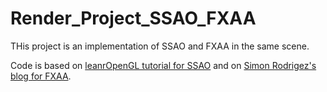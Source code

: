 # Render_Project_SSAO_FXAA
THis project is an implementation of SSAO and FXAA in the same scene. 

Code is based on [leanrOpenGL tutorial for SSAO](https://learnopengl.com/Advanced-Lighting/SSAO) and on [Simon Rodrigez's blog for FXAA](http://blog.simonrodriguez.fr/articles/30-07-2016_implementing_fxaa.html).
